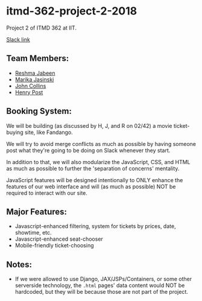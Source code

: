 # itmd-362-project-2-2018
Project 2 of ITMD 362 at IIT.

[Slack link](https://itmd-362.slack.com)

## Team Members:

- [Reshma Jabeen](http://reshmajabeen.me)
- [Marika Jasinski](https://marikajasinski.github.io)
- [John Collins](https://jcollins17.github.io/)
- [Henry Post](http://henryfbp.me)

## Booking System:

We will be building (as discussed by H, J, and R on 02/42) a movie ticket-buying
site, like Fandango.

We will try to avoid merge conflicts as much as possible by having someone post
what they're going to be doing on Slack whenever they start.

In addition to that, we will also modularize the JavaScript, CSS, and HTML as
much as possible to further the 'separation of concerns' mentality.

JavaScript features will be designed intentionally to ONLY enhance the features
of our web interface and will (as much as possible) NOT be required to interact
with our site.

## Major Features:

- Javascript-enhanced filtering, system for tickets by prices, date, showtime,
  etc.
- Javascript-enhanced seat-chooser
- Mobile-friendly ticket-choosing

## Notes:

- If we were allowed to use Django, JAX/JSPs/Containers, or some other
  serverside technology, the `.html` pages' data content would NOT be hardcoded,
  but they will be because those are not part of the project.
